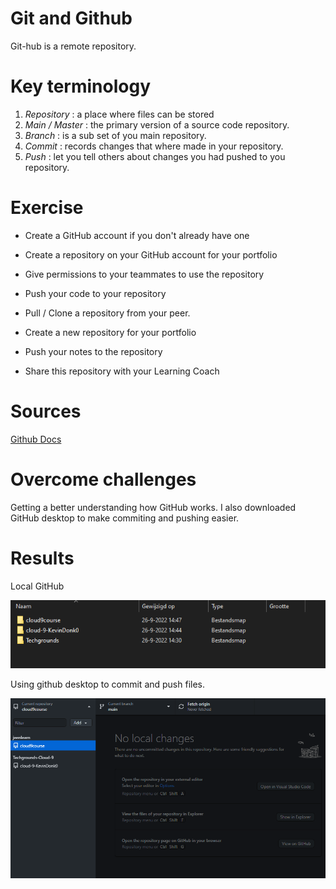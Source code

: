 # Git and Github

Git-hub is a remote repository.

# Key terminology

1. *Repository* : a place where files can be stored
2. *Main / Master* : the primary version of a source code repository.
3. *Branch* : is a sub set of you main repository.
4. *Commit* : records changes that where made in your repository.
5. *Push* : let you tell others about changes you had pushed to you repository.



# Exercise

* Create a GitHub account if you don't already have one
* Create a repository on your GitHub account for your portfolio
* Give permissions to your teammates to use the repository
* Push your code to your repository
* Pull / Clone a repository from your peer.

* Create a new repository for your portfolio
* Push your notes to the repository
* Share this repository with your Learning Coach


# Sources

[Github Docs](https://docs.github.com/en/get-started)

# Overcome challenges

Getting a better understanding how GitHub works. I also downloaded GitHub desktop to make commiting and pushing easier.

# Results

Local GitHub

![Local GitHub](https://github.com/Techgrounds-Cloud-9/cloud-9-KevinDonk0/blob/main/00_includes/Git/Git-01-00.PNG)


Using github desktop to commit and push files.

![Using github desktop to commit and push files.](https://github.com/Techgrounds-Cloud-9/cloud-9-KevinDonk0/blob/main/00_includes/Git/GIT-01-01.PNG)